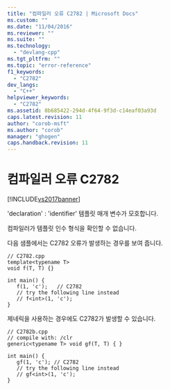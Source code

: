 ```yaml
---
title: "컴파일러 오류 C2782 | Microsoft Docs"
ms.custom: ""
ms.date: "11/04/2016"
ms.reviewer: ""
ms.suite: ""
ms.technology: 
  - "devlang-cpp"
ms.tgt_pltfrm: ""
ms.topic: "error-reference"
f1_keywords: 
  - "C2782"
dev_langs: 
  - "C++"
helpviewer_keywords: 
  - "C2782"
ms.assetid: 8b685422-294d-4f64-9f3d-c14eaf03a93d
caps.latest.revision: 11
author: "corob-msft"
ms.author: "corob"
manager: "ghogen"
caps.handback.revision: 11
---
```

# 컴파일러 오류 C2782
[!INCLUDE[vs2017banner](../../assembler/inline/includes/vs2017banner.md)]

'declaration' : 'identifier' 템플릿 매개 변수가 모호합니다.  
  
 컴파일러가 템플릿 인수 형식을 확인할 수 없습니다.  
  
 다음 샘플에서는 C2782 오류가 발생하는 경우를 보여 줍니다.  
  
```  
// C2782.cpp  
template<typename T>  
void f(T, T) {}  
  
int main() {  
   f(1, 'c');   // C2782  
   // try the following line instead  
   // f<int>(1, 'c');  
}  
```  
  
 제네릭을 사용하는 경우에도 C2782가 발생할 수 있습니다.  
  
```  
// C2782b.cpp  
// compile with: /clr  
generic<typename T> void gf(T, T) { }  
  
int main() {  
   gf(1, 'c'); // C2782  
   // try the following line instead  
   // gf<int>(1, 'c');  
}  
```
